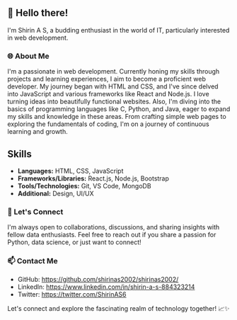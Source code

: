 ## 👋 Hello there!

I'm Shirin A S, a budding enthusiast in the world of IT, particularly interested in web development.

### 🌐 About Me

I'm a passionate in web development. Currently honing my skills through projects and learning experiences, I aim to become a proficient web developer. My journey began with HTML and CSS, and I've since delved into JavaScript and various frameworks like React and Node.js. I love turning ideas into beautifully functional websites. Also, I'm diving into the basics of programming languages like C, Python, and Java, eager to expand my skills and knowledge in these areas. From crafting simple web pages to exploring the fundamentals of coding, I'm on a journey of continuous learning and growth. 

## Skills

- **Languages:** HTML, CSS, JavaScript
- **Frameworks/Libraries:** React.js, Node.js, Bootstrap
- **Tools/Technologies:** Git, VS Code, MongoDB
- **Additional:** Design, UI/UX

  
### 💬 Let's Connect

I'm always open to collaborations, discussions, and sharing insights with fellow data enthusiasts. Feel free to reach out if you share a passion for Python, data science, or just want to connect!

### 📫 Contact Me

- GitHub: https://github.com/shirinas2002/shirinas2002/
- LinkedIn: https://www.linkedin.com/in/shirin-a-s-884323214
- Twitter: https://twitter.com/ShirinAS6

 Let's connect and explore the fascinating realm of technology together! 📈✨
